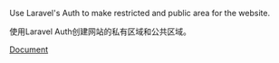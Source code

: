 Use Laravel's Auth to make restricted and public area for the website.

使用Laravel Auth创建网站的私有区域和公共区域。

[Document](https://laravel.com/docs/5.7/authentication)
